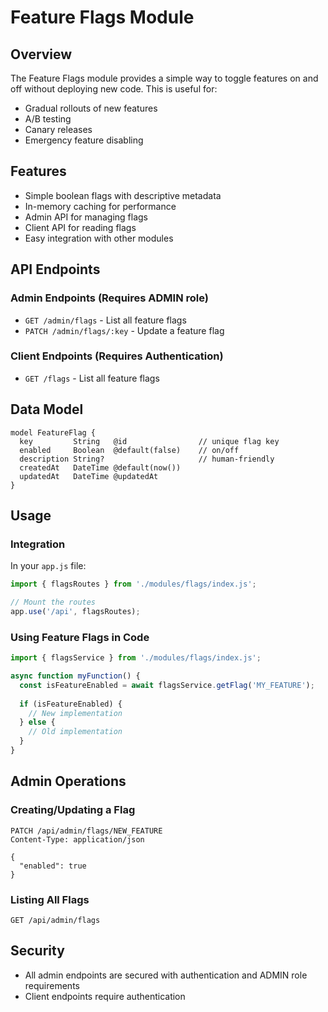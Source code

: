 # Feature Flags Module

## Overview

The Feature Flags module provides a simple way to toggle features on and off without deploying new code. This is useful for:

- Gradual rollouts of new features
- A/B testing
- Canary releases
- Emergency feature disabling

## Features

- Simple boolean flags with descriptive metadata
- In-memory caching for performance
- Admin API for managing flags
- Client API for reading flags
- Easy integration with other modules

## API Endpoints

### Admin Endpoints (Requires ADMIN role)

- `GET /admin/flags` - List all feature flags
- `PATCH /admin/flags/:key` - Update a feature flag

### Client Endpoints (Requires Authentication)

- `GET /flags` - List all feature flags

## Data Model

```prisma
model FeatureFlag {
  key         String   @id                // unique flag key
  enabled     Boolean  @default(false)    // on/off
  description String?                     // human-friendly
  createdAt   DateTime @default(now())
  updatedAt   DateTime @updatedAt
}
```

## Usage

### Integration

In your `app.js` file:

```javascript
import { flagsRoutes } from './modules/flags/index.js';

// Mount the routes
app.use('/api', flagsRoutes);
```

### Using Feature Flags in Code

```javascript
import { flagsService } from './modules/flags/index.js';

async function myFunction() {
  const isFeatureEnabled = await flagsService.getFlag('MY_FEATURE');
  
  if (isFeatureEnabled) {
    // New implementation
  } else {
    // Old implementation
  }
}
```

## Admin Operations

### Creating/Updating a Flag

```http
PATCH /api/admin/flags/NEW_FEATURE
Content-Type: application/json

{
  "enabled": true
}
```

### Listing All Flags

```http
GET /api/admin/flags
```

## Security

- All admin endpoints are secured with authentication and ADMIN role requirements
- Client endpoints require authentication